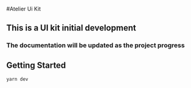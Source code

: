 #Atelier Ui Kit

## This is a UI kit initial development

### The documentation will be updated as the project progress

## Getting Started
```bash
yarn dev
```





